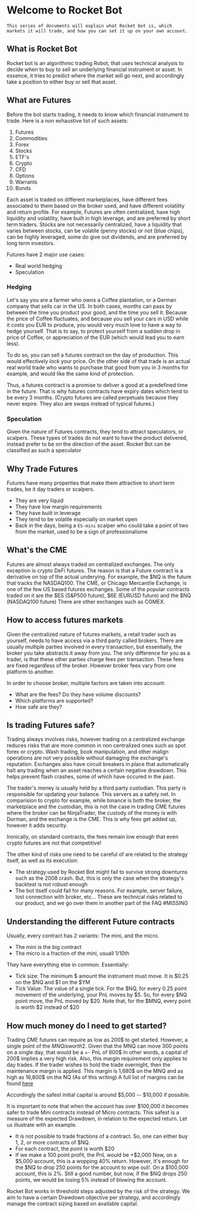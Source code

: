 # Welcome to Rocket Bot

    This series of documents will explain what Rocket bot is, which markets it will trade, and how you can set it up on your own account.


## What is Rocket Bot
Rocket bot is an algorithmic trading Robot, that uses technical analysis to decide when to buy to sell an underlying financial instrument or asset.
In essence, it tries to predict where the market will go next, and accordingly take a position to either buy or sell that asset.

## What are Futures
Before the bot starts trading, it needs to know which financial instrument to trade. Here is a non exhaustive list of such assets:
1. Futures
2. Commodities
3. Forex
4. Stocks
5. ETF's
6. Crypto
7. CFD
8. Options
9. Warrants
10. Bonds

Each asset is traded on different marketplaces, have different fees associated to them based on the broker used, and have different volatility and return profile.
For example, Futures are often centralized, have high liquidity and volatility, have built in high leverage, and are preferred by short term traders.
Stocks are not necessarily centralized, have a liquidity that varies between stocks, can be volatile (penny stocks) or not (blue chips), can be highly leveraged, some do give out dividends, and are preferred by long term investors.

Futures have 2 major use cases:
+ Real world hedging
+ Speculation

### Hedging
Let's say you are a farmer who owns a Coffee plantation, or a German company that sells car in the US. In both cases, months can pass by between the time you product your good, and the time you sell it.
Because the price of Coffee fluctuates, and because you sell your cars in USD while it costs you EUR to produce, you would very much love to have a way to hedge yourself. That is to say, to protect yourself from a sudden drop in price of Coffee, or appreciation of the EUR (which would lead you to earn less).

To do so, you can sell a futures contract on the day of production. This would effectively *lock* your price.
On the other side of that trade is an actual real world trade who wants to purchase that good from you in 3 months for example, and would like the same kind of protection.

Thus, a futures contract is a promise to deliver a good at a predefined time in the future. That is why futures contracts have expiry dates which tend to be every 3 months.
(Crypto futures are called perpetuals because they never expire. They also are swaps instead of typical futures.)

### Speculation
Given the nature of Futures contracts, they tend to attract speculators, or scalpers. These types of trades do not want to have the product delivered, instead prefer to be on the direction of the asset.
Rocket Bot can be classified as such a speculator

## Why Trade Futures
Futures have many properties that make them attractive to short term trades, be it day traders or scalpers.
+ They are very liquid
+ They have low margin requirements
+ They have built in leverage
+ They tend to be volatile especially on market open
+ Back in the days, being a `ES-mini` scalper who could take a point of two from the market, used to be a sign of professionalisme

## What's the CME
Futures are almost always traded on centralized exchanges. The only exception is crypto DeFi futures.
The reason is that a Future contract is a derivative on top of the actual underying.
For example, the $NQ is the future that tracks the NASDAQ100.
The CME, or Chicago Mercantile Exchange, is one of the few US based futures exchanges. Some of the popular contracts traded on it are the $ES (S&P500 future), $6E (EURUSD future) and the $NQ (NASDAQ100 future)
There are other exchanges such as COMEX. 

## How to access futures markets
Given the centralized nature of futures markets, a retail trader such as yourself, needs to have access via a third party called brokers. There are usually multiple parties involved in every transaction, but essentially, the broker you take abstracts it away from you.
The only difference for you as a trader, is that these other parties charge fees per transaction. These fees are fixed regardless of the broker. However broker fees vary from one platform to another.

In order to choose broker, multiple factors are taken into account:
+ What are the fees? Do they have volume discounts?
+ Which platforms are supported?
+ How safe are they?



## Is trading Futures safe?
Trading always involves risks, however trading on a centralized exchange reduces risks that are more common in non centralized ones such as spot forex or crypto.
Wash trading, book manipulation, and other malign operations are not very possible without damaging the exchange's reputation.
Exchanges also have circuit breakers in place that automatically halt any trading when an asset reaches a certain negative drawdown. This helps prevent flash crashes, some of which have occured in the past.

The trader's money is usually held by a third party custodian. This party is responsible for updating your balance.
This servers as a safety net.
In comparision to crypto for example, while binance is both the broker, the marketplace and the custodian, this is not the case in trading CME futures where the broker can be NinjaTrader, the custody of the money is with Dorman, and the exchange is the CME.
This is why fees get added up, however it adds security.

Ironically, on standard contracts, the fees remain low enough that even crypto futures are not that competitive!

The other kind of risks one need to be careful of are related to the strategy itself, as well as its execution:
+ The strategy used by Rocket Bot might fail to survive strong downturns such as the 2008 crash. But, this is only the case when the strategy's backtest is not robust enough
+ The bot itself could fail for many reasons. For example, server failure, lost connection with broker, etc...
These are technical risks related to our product, and we go over them in another part of the FAQ 
#MISSING

## Understanding the different Future contracts
Usually, every contract has 2 variants: The mini, and the micro.
+ The mini is the big contract
+ The micro is a fraction of the mini, usuall 1/10th

They have everything else in common. Essentially:
+ Tick size: The minimum $ amount the instrument must move. It is $0.25 on the $NQ and $1 on the $YM
+ Tick Value: The value of a single tick. For the $NQ, for every 0.25 point movement of the underlying, your PnL moves by $5. So, for every $NQ point move, the PnL moved by $20.
  Note that, for the $MNQ, every point is worth $2 instead of $20

## How much money do I need to get started?
Trading CME futures can require as low as 200$ to get started.
However, a single point of the $MNQ is worth 2$.
Given that the MNQ can move 300 points on a single day, that would be a +- PnL of 600$
In other words, a capital of 200$ implies a very high risk.
Also, this margin requirement only applies to day trades. If the trader wishes to hold the trade overnight, then the maintenance margin is applied.
This margin is 1,680$ on the MNQ and as high as 16,800$ on the NQ (As of this writing)
A full list of margins can be found [here](https://www.ampfutures.com/trading-info/margins)

Accordingly the safest initial capital is around $5,000 -- $10,000 if possible.

It is important to note that when the account has over $100,000 it becomes safer to trade Mini contracts instead of Micro contracts.
This safest is a measure of the expected Drawdown, in relation to the expected return. Let us illustrate with an example.

+ It is not possible to trade fractions of a contract. So, one can either buy 1, 2, or more contracts of $NQ.
+ For each contract, the point is worth $20
+ If we make a 100 point profit, the PnL would be +$2,000
Now, on a $5,000 account, this is a wopping 40% return.
However, it's enough for the $NQ to drop 250 points for the account to wipe out!.
On a $100,000 account, this is 2%. Still a good number, but now, if the $NQ drops 250 points, we would be losing 5% instead of blowing the account.

Rocket Bot works in threshold steps adjusted by the risk of the strategy.
We aim to have a certain Drawdown objective per strategy, and accordingly manage the contract sizing based on available capital.
